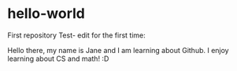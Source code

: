 # hello-world
First repository
Test- edit for the first time:

Hello there, my name is Jane and I am learning about Github. I enjoy learning about CS and math! :D
